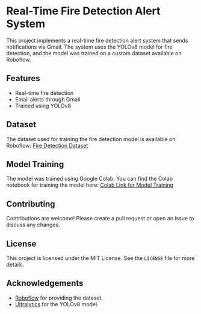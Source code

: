# Real-Time Fire Detection Alert System

This project implements a real-time fire detection alert system that sends notifications via Gmail. The system uses the YOLOv8 model for fire detection, and the model was trained on a custom dataset available on Roboflow.

## Features

- Real-time fire detection
- Email alerts through Gmail
- Trained using YOLOv8

## Dataset

The dataset used for training the fire detection model is available on Roboflow:
[Fire Detection Dataset](https://universe.roboflow.com/rehman-2vlay/fire-detection-vdtmc)

## Model Training

The model was trained using Google Colab. You can find the Colab notebook for training the model here:
[Colab Link for Model Training](https://colab.research.google.com/drive/1HsN9hWnCCvWN5OvMSNLjcFR2wRtuiVit?usp=sharing)

## Contributing

Contributions are welcome! Please create a pull request or open an issue to discuss any changes.

## License

This project is licensed under the MIT License. See the `LICENSE` file for more details.

## Acknowledgements

- [Roboflow](https://roboflow.com) for providing the dataset.
- [Ultralytics](https://ultralytics.com) for the YOLOv8 model.

